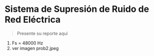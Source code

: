 # Sistema de Supresión de Ruido de Red Eléctrica

> Presente su reporte aquí

1. Fs = 48000 Hz
2. ver imagen prob2.jpeg